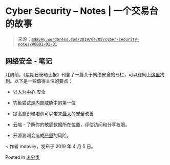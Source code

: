 <!--yml

category: 未分类

date: 2024-05-18 05:26:23

-->

# Cyber Security – Notes | 一个交易台的故事

> 来源：[`mdavey.wordpress.com/2019/04/05/cyber-security-notes/#0001-01-01`](https://mdavey.wordpress.com/2019/04/05/cyber-security-notes/#0001-01-01)

## 网络安全 - 笔记

几周前，《星期日泰晤士报》刊登了一篇关于网络安全的专栏，可以在网上[这里](https://www.forcepoint.com/sites/default/files/resources/files/report-cybersecurity-2019-sunday-times-en.pdf)找到。以下是一些值得关注的要点：

+   [以人为中心](https://www.forcepoint.com/product/ueba-user-entity-behavior-analytics) 安全

+   钓鱼尝试是内部威胁中的第一位

+   提高意识和培训可以带来[最大](https://www.oracle.com/a/ocom/docs/cloud/cloud-threat-report-2019-infographic.pdf)的安全改善

+   云端 - 了解你的敏感数据所在位置，评估访问和分享权限。

+   开源漏洞会造成[严重](https://www.veracode.com/security/open-source-vulnerabilities)的风险。

~ 作者 mdavey，发布于 2019 年 4 月 5 日。

Posted in [未分类](https://mdavey.wordpress.com/category/uncategorized/)
